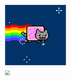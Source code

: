 <img src="./nft_cat.gif" width="200" alt="cat"/>

![](https://komarev.com/ghpvc/?username=deeprogra&color=f57b62)
